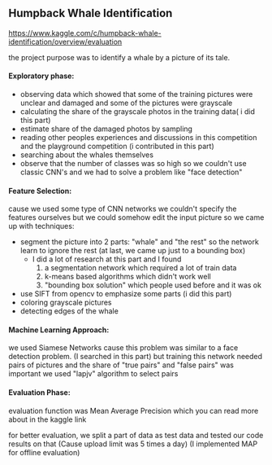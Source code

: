 ## Humpback Whale Identification

https://www.kaggle.com/c/humpback-whale-identification/overview/evaluation

the project purpose was to identify a whale by a picture of its tale.

#### Exploratory phase:

- observing data which showed that some of the training pictures were unclear and damaged and some of the pictures were grayscale
- calculating the share of the grayscale photos in the training data( i did this part)
- estimate share of the damaged photos by sampling
- reading other peoples experiences and discussions in this competition and the playground competition (i contributed in this part)
- searching about the whales themselves
- observe that the number of classes was so high so we couldn't use classic CNN's and we had to solve a problem like "face detection"

#### Feature Selection:

cause we used some type of CNN networks we couldn't specify the features ourselves
but we could somehow edit the input picture so we came up with techniques:

- segment the picture into 2 parts: "whale" and "the rest" 
   so the network learn to ignore the rest
   (at last, we came up just to a bounding box)
   - I did a lot of research at this part and I found 
      1. a segmentation network which required a lot of train data
      2. k-means based algorithms which didn't work well 
      3. "bounding box solution" which people used before and it was ok
- use SIFT from opencv to emphasize some parts
  (i did this part)
- coloring grayscale pictures
- detecting edges of the whale

#### Machine Learning Approach:

we used Siamese Networks cause this problem was similar to a face detection problem. (I searched in this part)
but training this network needed pairs of pictures and the share of "true pairs" and "false pairs" was important we used "lapjv" algorithm to select pairs

#### Evaluation Phase:

evaluation function was  Mean Average Precision which you can read more about in the kaggle link

for better evaluation, we split a part of data as test data and tested our code results on that
(Cause upload limit was 5 times a day)
(I implemented MAP for offline evaluation)